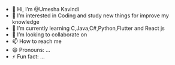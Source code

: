 - 👋 Hi, I’m @Umesha Kavindi
- 👀 I’m interested in Coding and study new things for improve my knowledge
- 🌱 I’m currently learning C,Java,C#,Python,Flutter and React js
- 💞️ I’m looking to collaborate on 
- 📫 How to reach me 
- 😄 Pronouns: ...
- ⚡ Fun fact: ...

<!---
Kavindikvu/Kavindikvu is a ✨ special ✨ repository because its `README.md` (this file) appears on your GitHub profile.
You can click the Preview link to take a look at your changes.
--->
